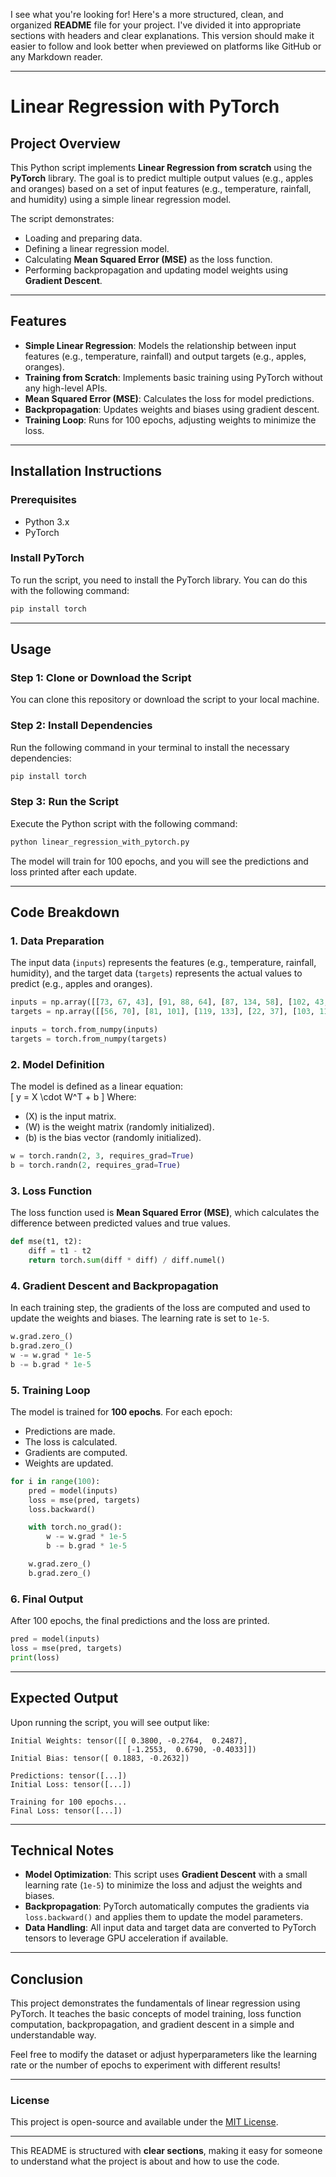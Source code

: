 I see what you're looking for! Here's a more structured, clean, and organized **README** file for your project. I've divided it into appropriate sections with headers and clear explanations. This version should make it easier to follow and look better when previewed on platforms like GitHub or any Markdown reader.

---

# **Linear Regression with PyTorch**

## **Project Overview**

This Python script implements **Linear Regression from scratch** using the **PyTorch** library. The goal is to predict multiple output values (e.g., apples and oranges) based on a set of input features (e.g., temperature, rainfall, and humidity) using a simple linear regression model.

The script demonstrates:
- Loading and preparing data.
- Defining a linear regression model.
- Calculating **Mean Squared Error (MSE)** as the loss function.
- Performing backpropagation and updating model weights using **Gradient Descent**.

---

## **Features**
- **Simple Linear Regression**: Models the relationship between input features (e.g., temperature, rainfall) and output targets (e.g., apples, oranges).
- **Training from Scratch**: Implements basic training using PyTorch without any high-level APIs.
- **Mean Squared Error (MSE)**: Calculates the loss for model predictions.
- **Backpropagation**: Updates weights and biases using gradient descent.
- **Training Loop**: Runs for 100 epochs, adjusting weights to minimize the loss.

---

## **Installation Instructions**

### **Prerequisites**

- Python 3.x
- PyTorch

### **Install PyTorch**

To run the script, you need to install the PyTorch library. You can do this with the following command:

```bash
pip install torch
```

---

## **Usage**

### **Step 1**: Clone or Download the Script

You can clone this repository or download the script to your local machine.

### **Step 2**: Install Dependencies

Run the following command in your terminal to install the necessary dependencies:

```bash
pip install torch
```

### **Step 3**: Run the Script

Execute the Python script with the following command:

```bash
python linear_regression_with_pytorch.py
```

The model will train for 100 epochs, and you will see the predictions and loss printed after each update.

---

## **Code Breakdown**

### **1. Data Preparation**

The input data (`inputs`) represents the features (e.g., temperature, rainfall, humidity), and the target data (`targets`) represents the actual values to predict (e.g., apples and oranges).

```python
inputs = np.array([[73, 67, 43], [91, 88, 64], [87, 134, 58], [102, 43, 37], [69, 96, 70]], dtype='float32')
targets = np.array([[56, 70], [81, 101], [119, 133], [22, 37], [103, 119]], dtype='float32')

inputs = torch.from_numpy(inputs)
targets = torch.from_numpy(targets)
```

### **2. Model Definition**

The model is defined as a linear equation:  
\[
y = X \cdot W^T + b
\]
Where:
- \(X\) is the input matrix.
- \(W\) is the weight matrix (randomly initialized).
- \(b\) is the bias vector (randomly initialized).

```python
w = torch.randn(2, 3, requires_grad=True)
b = torch.randn(2, requires_grad=True)
```

### **3. Loss Function**

The loss function used is **Mean Squared Error (MSE)**, which calculates the difference between predicted values and true values.

```python
def mse(t1, t2):
    diff = t1 - t2
    return torch.sum(diff * diff) / diff.numel()
```

### **4. Gradient Descent and Backpropagation**

In each training step, the gradients of the loss are computed and used to update the weights and biases. The learning rate is set to `1e-5`.

```python
w.grad.zero_()
b.grad.zero_()
w -= w.grad * 1e-5
b -= b.grad * 1e-5
```

### **5. Training Loop**

The model is trained for **100 epochs**. For each epoch:
- Predictions are made.
- The loss is calculated.
- Gradients are computed.
- Weights are updated.

```python
for i in range(100):
    pred = model(inputs)
    loss = mse(pred, targets)
    loss.backward()

    with torch.no_grad():
        w -= w.grad * 1e-5
        b -= b.grad * 1e-5

    w.grad.zero_()
    b.grad.zero_()
```

### **6. Final Output**

After 100 epochs, the final predictions and the loss are printed.

```python
pred = model(inputs)
loss = mse(pred, targets)
print(loss)
```

---

## **Expected Output**

Upon running the script, you will see output like:

```
Initial Weights: tensor([[ 0.3800, -0.2764,  0.2487],
                          [-1.2553,  0.6790, -0.4033]])
Initial Bias: tensor([ 0.1883, -0.2632])

Predictions: tensor([...])
Initial Loss: tensor([...])

Training for 100 epochs...
Final Loss: tensor([...])
```

---

## **Technical Notes**

- **Model Optimization**: This script uses **Gradient Descent** with a small learning rate (`1e-5`) to minimize the loss and adjust the weights and biases.
- **Backpropagation**: PyTorch automatically computes the gradients via `loss.backward()` and applies them to update the model parameters.
- **Data Handling**: All input data and target data are converted to PyTorch tensors to leverage GPU acceleration if available.

---

## **Conclusion**

This project demonstrates the fundamentals of linear regression using PyTorch. It teaches the basic concepts of model training, loss function computation, backpropagation, and gradient descent in a simple and understandable way.

Feel free to modify the dataset or adjust hyperparameters like the learning rate or the number of epochs to experiment with different results!

---

### **License**
This project is open-source and available under the [MIT License](LICENSE).

---

This README is structured with **clear sections**, making it easy for someone to understand what the project is about and how to use the code.
